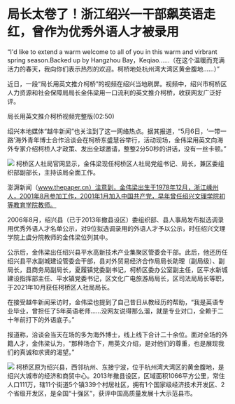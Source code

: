 # 局长太卷了！浙江绍兴一干部飙英语走红，曾作为优秀外语人才被录用

“I'd like to extend a warm welcome to all of you in this warm and virbrant
spring season.Backed up by Hangzhou
Bay，Keqiao......（在这个温暖而充满活力的春天，我向你们表示热烈的欢迎。柯桥地处杭州湾大湾区黄金腹地......）”

近日，一段“局长用英文推介柯桥”的视频在绍兴当地刷屏。视频中，绍兴市柯桥区人力资源和社会保障局局长金伟梁用一口流利的英文推介柯桥，收获网友广泛好评。

局长用英文推介柯桥视频完整版(02:50)

绍兴本地媒体“越牛新闻”也关注到了这一网络热点。据其报道，“5月6日，‘一带一路’海外青年博士合作洽谈会在柯桥东盛慧谷举行，活动现场，金伟梁用英文向海外专家介绍柯桥人才政策、发出全球邀请，整整2分50秒的讲话，没有一丝卡顿。”

![](https://inews.gtimg.com/newsapp_bt/0/15794699490/1000)
柯桥区人社局官网显示，金伟梁现任柯桥区人社局党组书记、局长，兼区委组织部副部长，主持该局全面工作。

澎湃新闻（www.thepaper.cn）注意到，金伟梁出生于1978年12月，浙江嵊州人，2001年8月参加工作，2001年1月加入中国共产党，早年曾任绍兴文理学院初等教育学院教师。

2006年8月，绍兴县（已于2013年撤县设区）委组织部、县人事局发布拟选调录用优秀外语人才名单公示，对9位拟选调录用的外语人才予以公示，时任绍兴文理学院上虞分院教师的金伟梁位列其中。

公示后，金伟梁出任绍兴县平水高新技术产业集聚区管委会干部。此后，他还历任绍兴县平水副城建设管委会干部，县对外贸易经济合作局局长助理（副局级）、副局长，县商务局副局长，夏履镇党委副书记，柯桥区委办公室副主任，区平水新城建设指挥部主任、平水镇党委书记，区文化广电旅游局局长，区司法局局长等职，于2021年10月获任柯桥区人社局局长。

在接受越牛新闻采访时，金伟梁也提到了自己昔日从教经历的帮助，“我是英语专业毕业，曾担任了5年英语老师……没网友说得那么溜，就是专业对口，全赖于二十年前打下的外语底子。”

报道称，洽谈会当天在场的多为海外博士，线上线下合计二十余位。面对全场的外籍人才，金伟梁认为，“那种场合下，用英文介绍，是对他们的尊重，也是展现我们的真诚和求贤的渴望。”

![](https://inews.gtimg.com/newsapp_match/0/15794699493/0)
柯桥区原为绍兴县，西邻杭州、东接宁波，位于杭州湾大湾区的黄金腹地，是绍兴大城市的经济和商贸中心。2013年撤县设区，区域面积1066平方公里，常住人口111万，辖11个街道5个镇339个村居社区，拥有1个国家级经济技术开发区、2个省级开发区，是全国“十强区”，获评中国高质量发展十大示范县市。

